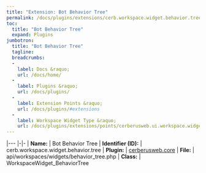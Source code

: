 ```yaml
---
title: "Extension: Bot Behavior Tree"
permalink: /docs/plugins/extensions/cerb.workspace.widget.behavior.tree/
toc:
  title: "Bot Behavior Tree"
  expand: Plugins
jumbotron:
  title: "Bot Behavior Tree"
  tagline: 
  breadcrumbs:
  -
    label: Docs &raquo;
    url: /docs/home/
  -
    label: Plugins &raquo;
    url: /docs/plugins/
  -
    label: Extension Points &raquo;
    url: /docs/plugins/#extensions
  -
    label: Workspace Widget Type &raquo;
    url: /docs/plugins/extensions/points/cerberusweb.ui.workspace.widget
---
```


|---
|-|-
| **Name:** | Bot Behavior Tree
| **Identifier (ID):** | cerb.workspace.widget.behavior.tree
| **Plugin:** | [cerberusweb.core](/docs/plugins/cerberusweb.core/)
| **File:** | api/workspaces/widgets/behavior_tree.php
| **Class:** | WorkspaceWidget_BehaviorTree

